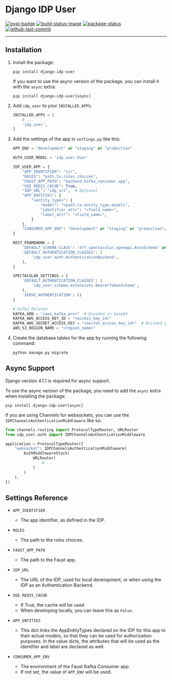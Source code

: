 # Django IDP User

[![pypi-badge]][pypi]
[![build-status-image]][build-status]
[![package-status]][repo]
[![github-last-commit]][repo]

---

## Installation

1. Install the package:
    ```
    pip install django-idp-user
    ```

    If you want to use the async version of the package, you can install it with the `async` extra:
    ```
    pip install django-idp-user[async]
    ```

2. Add `idp_user` to your `INSTALLED_APPS`:
    ```python
    INSTALLED_APPS = [
        # ...
        'idp_user',
    ]
    ```

3. Add the settings of the app in `settings.py` like this:
    ```python
    APP_ENV = "development" or "staging" or "production"

    AUTH_USER_MODEL = 'idp_user.User'

    IDP_USER_APP = {
        "APP_IDENTIFIER": "str",
        "ROLES": "path.to.roles_choices",
        "FAUST_APP_PATH": "backend.kafka_consumer.app",
        "USE_REDIS_CACHE": True,
        "IDP_URL": "idp_url",  # Optional
        "APP_ENTITIES": {
            "<entity_type>": {
                "model": "<path.to.entity_type.model>",
                "identifier_attr": "<field_name>",
                "label_attr": "<field_name>",
            }
        },
        "CONSUMER_APP_ENV": "development" or "staging" or "production", # Optional
    }

    REST_FRAMEWORK = {
        'DEFAULT_SCHEMA_CLASS': 'drf_spectacular.openapi.AutoSchema' or 'idp_user.schema_extensions.AutoSchemaWithRole',
        'DEFAULT_AUTHENTICATION_CLASSES': (
            'idp_user.auth.AuthenticationBackend',
        ),
    }

    SPECTACULAR_SETTINGS = {
        'DEFAULT_AUTHENTICATION_CLASSES': (
            'idp_user.schema_extensions.BearerTokenScheme',
        ),
        'SERVE_AUTHENTICATION': ()
    }

    # Kafka Related
    KAFKA_ARN = "<aws_kafka_arn>"  # Encoded in base64
    KAFKA_AWS_ACCESS_KEY_ID = "<access_key_id>"
    KAFKA_AWS_SECRET_ACCESS_KEY = "<secret_access_key_id>"  # Encoded in base64
    AWS_S3_REGION_NAME = "<region_name>"
   ```

4. Create the database tables for the app by running the following command:
    ```
    python manage.py migrate
    ```


## Async Support

Django version 4.1.1 is required for async support.

To use the async version of the package, you need to add the `async` extra when installing the package:
```
pip install django-idp-user[async]
```

If you are using Channels for websockets, you can use the `IDPChannelsAuthenticationMiddleware` like so:
```python
from channels.routing import ProtocolTypeRouter, URLRouter
from idp_user.auth import IDPChannelsAuthenticationMiddleware

application = ProtocolTypeRouter({
    "websocket": IDPChannelsAuthenticationMiddleware(
        AuthMiddlewareStack(
            URLRouter(
                # ...
            )
        )
    ),
})
```


## Settings Reference

* ``APP_IDENTIFIER``

  * The app identifier, as defined in the IDP.


* ``ROLES``


  * The path to the roles choices.


* ``FAUST_APP_PATH``


  * The path to the Faust app.


* ``IDP_URL``


  * The URL of the IDP, used for local development, or when using the IDP as an Authentication Backend.


* ``USE_REDIS_CACHE``


  * If True, the cache will be used
  * When developing locally, you can leave this as ``False``.


* ``APP_ENTITIES``


  * This dict links the AppEntityTypes declared on the IDP for this app to their actual models,
    so that they can be used for authorization purposes. In the value dicts, the attributes that will be
    used as the identifier and label are declared as well.


* ``CONSUMER_APP_ENV``

  * The environment of the Faust Kafka Consumer app.
  * If not set, the value of ``APP_ENV`` will be used.


[repo]: https://github.com/CardoAI/django-idp-user
[package-status]: https://img.shields.io/badge/package--status-production-green
[pypi]: https://pypi.org/project/django-idp-user/
[pypi-badge]: https://img.shields.io/badge/version-2.2.0.dev1-blue
[github-last-commit]: https://img.shields.io/github/last-commit/CardoAI/django-idp-user
[build-status-image]: https://github.com/CardoAI/django-idp-user/actions/workflows/workflow.yml/badge.svg
[build-status]: https://github.com/CardoAI/django-idp-user/actions/workflows/workflow.yml